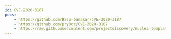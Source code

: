 ```yaml
---
id: CVE-2020-3187
pocs:
    - https://github.com/Basu-banakar/CVE-2020-3187
    - https://github.com/pry0cc/CVE-2020-3187
    - https://raw.githubusercontent.com/projectdiscovery/nuclei-templates/master/cves/CVE-2020-3187.yaml
---
```

